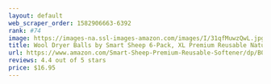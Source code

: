 ```yaml
---
layout: default 
﻿web_scraper_order: 1582906663-6392
rank: #74
image: https://images-na.ssl-images-amazon.com/images/I/31qfMuwzQwL.jpg
title: Wool Dryer Balls by Smart Sheep 6-Pack, XL Premium Reusable Natural Fabric Softener…
url: https://www.amazon.com/Smart-Sheep-Premium-Reusable-Softener/dp/B00GA9P5P0/ref=zg_mw_hpc_74?_encoding=UTF8&psc=1&refRID=25WQDBTAJF2JRCYG7BG8
reviews: 4.4 out of 5 stars
price: $16.95 
---
```

